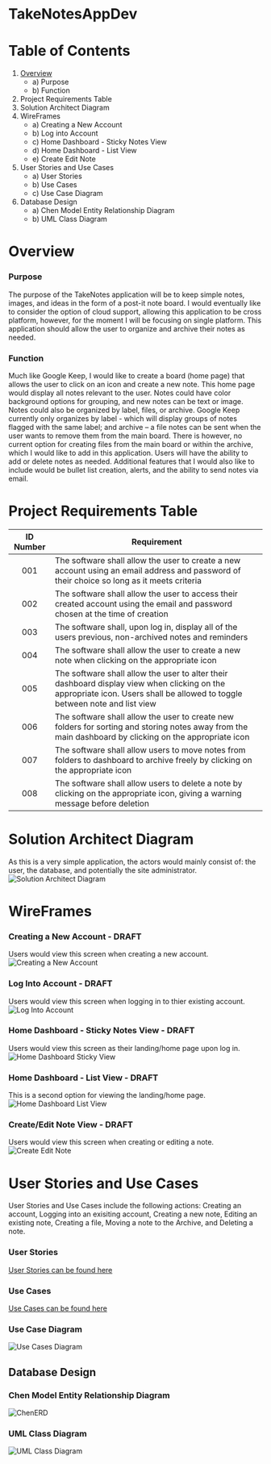 # TakeNotesAppDev

# Table of Contents
1. [Overview](https://github.com/EmHarris589/TakeNotesAppDev/edit/main/README.md#Overview)
   - a) Purpose
   - b) Function
2. Project Requirements Table
3. Solution Architect Diagram
4. WireFrames
   - a) Creating a New Account
   - b) Log into Account
   - c) Home Dashboard - Sticky Notes View
   - d) Home Dashboard - List View
   - e) Create Edit Note
5. User Stories and Use Cases
   - a) User Stories
   - b) Use Cases
   - c) Use Case Diagram
6. Database Design
   - a) Chen Model Entity Relationship Diagram
   - b) UML Class Diagram


# Overview

### Purpose
The purpose of the TakeNotes application will be to keep simple notes, images, and ideas in the form of a post-it note board.  I would eventually like to consider the option of cloud support, allowing this application to be cross platform, however, for the moment I will be focusing on single platform.  This application should allow the user to organize and archive their notes as needed. 

### Function
Much like Google Keep, I would like to create a board (home page) that allows the user to click on an icon and create a new note.  This home page would display all notes relevant to the user.  Notes could have color background options for grouping, and new notes can be text or image.  Notes could also be organized by label, files, or archive.  Google Keep currently only organizes by label - which will display groups of notes flagged with the same label; and archive – a file notes can be sent when the user wants to remove them from the main board.  There is however, no current option for creating files from the main board or within the archive, which I would like to add in this application.  Users will have the ability to add or delete notes as needed.  Additional features that I would also like to include would be bullet list creation, alerts, and the ability to send notes via email.

# Project Requirements Table

|ID Number| Requirement|
| :---: | --- |
| 001 | The software shall allow the user to create a new account using an email address and password of their choice so long as it meets criteria |
| 002 | The software shall allow the user to access their created account using the email and password chosen at the time of creation | 
| 003 | The software shall, upon log in, display all of the users previous, non-archived notes and reminders |
| 004 | The software shall allow the user to create a new note when clicking on the appropriate icon |
| 005 | The software shall allow the user to alter their dashboard display view when clicking on the appropriate icon. Users shall be allowed to toggle between note and list view |
| 006 | The software shall allow the user to create new folders for sorting and storing notes away from the main dashboard by clicking on the appropriate icon |
| 007 | The software shall allow users to move notes from folders to dashboard to archive freely by clicking on the appropriate icon |
| 008 | The software shall allow users to delete a note by clicking on the appropriate icon, giving a warning message before deletion |


# Solution Architect Diagram
As this is a very simple application, the actors would mainly consist of: the user, the database, and potentially the site administrator.
![Solution Architect Diagram](https://github.com/EmHarris589/TakeNotesAppDev/blob/8b2fa0768b9fa904a6838ac12f76b9e6db748da7/TakeNotes_SolutionArchitectDiagram.PNG)

# WireFrames
### Creating a New Account - DRAFT
Users would view this screen when creating a new account.
![Creating a New Account](https://github.com/EmHarris589/TakeNotesAppDev/blob/73279f4bed379f8936418c89849bf7776919cee4/CreateAccount_WF.PNG) 
### Log Into Account - DRAFT
Users would view this screen when logging in to thier existing account.
![Log Into Account](https://github.com/EmHarris589/TakeNotesAppDev/blob/dbe4437830441d543ba07f1ddc70becbb039d447/LogIn_WF.PNG)
### Home Dashboard - Sticky Notes View - DRAFT
Users would view this screen as their landing/home page upon log in.
![Home Dashboard Sticky View](https://github.com/EmHarris589/TakeNotesAppDev/blob/dbe4437830441d543ba07f1ddc70becbb039d447/HomePage_WF.PNG)
### Home Dashboard - List View - DRAFT
This is a second option for viewing the landing/home page.
![Home Dashboard List View](https://github.com/EmHarris589/TakeNotesAppDev/blob/dbe4437830441d543ba07f1ddc70becbb039d447/ListView_WF.PNG)
### Create/Edit Note View - DRAFT
Users would view this screen when creating or editing a note.
![Create Edit Note](https://github.com/EmHarris589/TakeNotesAppDev/blob/dbe4437830441d543ba07f1ddc70becbb039d447/SelectedNote_WF.png)

# User Stories and Use Cases
User Stories and Use Cases include the following actions:  Creating an account, Logging into an exisiting account, Creating a new note, Editing an existing note, Creating a file, Moving a note to the Archive, and Deleting a note.

### User Stories
[User Stories can be found here](https://github.com/EmHarris589/TakeNotesAppDev/blob/a8189b43b04e7d6259da17af9836cac735eee8c4/TakeNotes_UserStories.pdf)

### Use Cases
[Use Cases can be found here](https://github.com/EmHarris589/TakeNotesAppDev/blob/a8189b43b04e7d6259da17af9836cac735eee8c4/TakeNotes_UseCases.pdf)

### Use Case Diagram
![Use Cases Diagram](https://github.com/EmHarris589/TakeNotesAppDev/blob/a8189b43b04e7d6259da17af9836cac735eee8c4/TakeNotes_UseCaseDiagram.PNG)

## Database Design

### Chen Model Entity Relationship Diagram
![ChenERD](https://github.com/EmHarris589/TakeNotesAppDev/blob/2f8108e5857ad460ace8452761d12a8a59346aab/TakeNotes_ERD_ChenNotation.PNG)

### UML Class Diagram
![UML Class Diagram](https://github.com/EmHarris589/TakeNotesAppDev/blob/5ade8dc13405c00e8402c72f5a2bc5cd8b8ebff0/TakeNotes_ClassDiagram.PNG)

